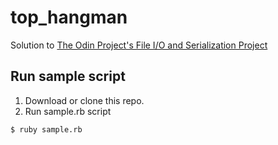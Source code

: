 # top_hangman

Solution to [The Odin Project's File I/O and Serialization Project](https://www.theodinproject.com/lessons/file-i-o-and-serialization)

## Run sample script
1. Download or clone this repo.
2. Run sample.rb script
```
$ ruby sample.rb
```
